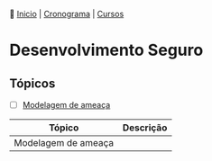 👾 [Inicio](https://rayanepimentel.github.io/InfoSec-iniciante/) | [Cronograma](https://rayanepimentel.github.io/InfoSec-iniciante/cronograma/) | [Cursos](https://rayanepimentel.github.io/InfoSec-iniciante/cursos/)

#  Desenvolvimento Seguro


## Tópicos

- [ ]  [Modelagem de ameaça](./modelagem-ameaca/00-modelagem.md)


|Tópico | Descrição |
|-------|-----------|
|Modelagem de ameaça | | 